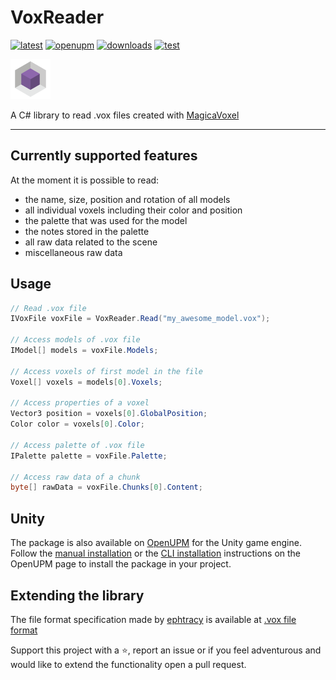 # VoxReader

[![latest](https://img.shields.io/nuget/v/VoxReader)](https://www.nuget.org/packages/VoxReader/)
[![openupm](https://img.shields.io/npm/v/com.sandrofigo.voxreader?label=openupm&registry_uri=https://package.openupm.com)](https://openupm.com/packages/com.sandrofigo.voxreader/)
[![downloads](https://img.shields.io/nuget/dt/VoxReader?color=blue)](https://www.nuget.org/packages/VoxReader/)
[![test](https://github.com/sandrofigo/VoxReader/actions/workflows/test.yml/badge.svg)](https://github.com/sandrofigo/VoxReader/actions/workflows/test.yml)

[![logo](https://raw.githubusercontent.com/sandrofigo/VoxReader/refs/heads/develop/images/icon.png)](https://github.com/sandrofigo/VoxReader)

A C# library to read .vox files created with [MagicaVoxel](https://ephtracy.github.io/index.html?page=mv_main)

---

## Currently supported features

At the moment it is possible to read:
- the name, size, position and rotation of all models
- all individual voxels including their color and position
- the palette that was used for the model
- the notes stored in the palette
- all raw data related to the scene
- miscellaneous raw data

## Usage

```csharp
// Read .vox file
IVoxFile voxFile = VoxReader.Read("my_awesome_model.vox");

// Access models of .vox file
IModel[] models = voxFile.Models;

// Access voxels of first model in the file
Voxel[] voxels = models[0].Voxels;

// Access properties of a voxel
Vector3 position = voxels[0].GlobalPosition;
Color color = voxels[0].Color;

// Access palette of .vox file
IPalette palette = voxFile.Palette;

// Access raw data of a chunk
byte[] rawData = voxFile.Chunks[0].Content;
```

## Unity

The package is also available on [OpenUPM](https://openupm.com/packages/com.sandrofigo.voxreader/) for the Unity game engine.
Follow the [manual installation](https://openupm.com/packages/com.sandrofigo.voxreader/?subPage=readme#modal-manualinstallation) or the [CLI installation](https://openupm.com/packages/com.sandrofigo.voxreader/?subPage=readme#modal-commandlinetool) instructions on the OpenUPM page to install the package in your project.

## Extending the library

The file format specification made by [ephtracy](https://github.com/ephtracy) is available at [.vox file format](https://github.com/ephtracy/voxel-model)

Support this project with a ⭐️, report an issue or if you feel adventurous and would like to extend the functionality open a pull request.
